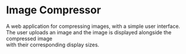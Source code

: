 # Image Compressor
A web application for compressing images, with a simple user interface. <br>
The user uploads an image and the image is displayed alongside the compressed image <br>
with their corresponding display sizes. <br>
